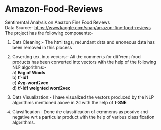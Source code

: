 # Amazon-Food-Reviews
Sentimental Analysis on Amazon Fine Food Reviews <br>
Data Source:- https://www.kaggle.com/snap/amazon-fine-food-reviews <br>
The project has the following components:-
1) Data Cleaning:- The html tags, redundant data and erroneous data has been removed in this process

2) Coverting text into vectors:- All the comments for different food products has been converted into vectors with the help of the following NLP algorithms:- <br>
  a) <b>Bag of Words</b> <br>
  b) <b>tf-idf</b> <br>
  c) <b>Avg-word2vec</b> <br>
  d) <b>tf-idf weighted word2vec </b> <br>
  
3) Data Visualization:- I have visualized the vectors produced by the NLP algorithms mentioned above in 2d with the help of <b>t-SNE</b>

4) Classification:- Done the classification of comments as postive and negative wrt a particular product with the help of various     classification algorithms.
